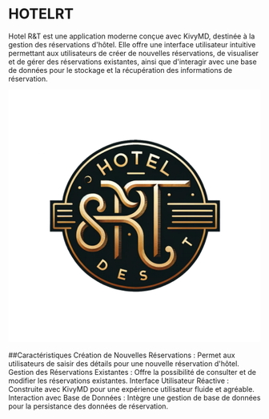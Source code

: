 # HOTELRT

Hotel R&T est une application moderne conçue avec KivyMD, destinée à la gestion des réservations d'hôtel. Elle offre une interface utilisateur intuitive permettant aux utilisateurs de créer de nouvelles réservations, de visualiser et de gérer des réservations existantes, ainsi que d'interagir avec une base de données pour le stockage et la récupération des informations de réservation.

![Logo de l'hotel R&T](/assets/htlR&T.png)

##Caractéristiques
Création de Nouvelles Réservations : Permet aux utilisateurs de saisir des détails pour une nouvelle réservation d'hôtel.
Gestion des Réservations Existantes : Offre la possibilité de consulter et de modifier les réservations existantes.
Interface Utilisateur Réactive : Construite avec KivyMD pour une expérience utilisateur fluide et agréable.
Interaction avec Base de Données : Intègre une gestion de base de données pour la persistance des données de réservation.
